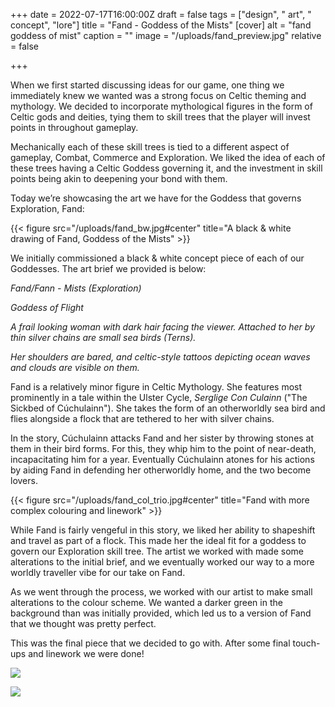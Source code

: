 +++
date = 2022-07-17T16:00:00Z
draft = false
tags = ["design", " art", " concept", "lore"]
title = "Fand - Goddess of the Mists"
[cover]
alt = "fand goddess of mist"
caption = ""
image = "/uploads/fand_preview.jpg"
relative = false

+++

When we first started discussing ideas for our game, one thing we immediately knew we wanted was a strong focus on Celtic theming and mythology. We decided to incorporate mythological figures in the form of Celtic gods and deities, tying them to skill trees that the player will invest points in throughout gameplay.

Mechanically each of these skill trees is tied to a different aspect of gameplay, Combat, Commerce and Exploration. We liked the idea of each of these trees having a Celtic Goddess governing it, and the investment in skill points being akin to deepening your bond with them.

Today we’re showcasing the art we have for the Goddess that governs Exploration, Fand:

{{< figure src="/uploads/fand_bw.jpg#center" title="A black & white drawing of Fand, Goddess of the Mists" >}}

We initially commissioned a black & white concept piece of each of our Goddesses. The art brief we provided is below:

_Fand/Fann - Mists (Exploration)_

_Goddess of Flight_

_A frail looking woman with dark hair facing the viewer. Attached to her by thin silver chains are small sea birds (Terns)._

_Her shoulders are bared, and celtic-style tattoos depicting ocean waves and clouds are visible on them._

Fand is a relatively minor figure in Celtic Mythology. She features most prominently in a tale within the Ulster Cycle, _Serglige Con Culainn_ ("The Sickbed of Cúchulainn"). She takes the form of an otherworldly sea bird and flies alongside a flock that are tethered to her with silver chains.

In the story, Cúchulainn attacks Fand and her sister by throwing stones at them in their bird forms. For this, they whip him to the point of near-death, incapacitating him for a year. Eventually Cúchulainn atones for his actions by aiding Fand in defending her otherworldly home, and the two become lovers.

{{< figure src="/uploads/fand_col_trio.jpg#center" title="Fand with more complex colouring and linework" >}}

<!-- {{< figure src="/uploads/fand_col_basic.jpg#center" title="The first colour drawing of Fand" >}} -->

<!-- <The first colour drawing of Fand> -->

While Fand is fairly vengeful in this story, we liked her ability to shapeshift and travel as part of a flock. This made her the ideal fit for a goddess to govern our Exploration skill tree. The artist we worked with made some alterations to the initial brief, and we eventually worked our way to a more worldly traveller vibe for our take on Fand.

<!-- {{< figure src="/uploads/fand_col_complex.jpg#center" title="Fand with more complex colouring and linework" >}} -->

<!-- <Fand with more complex colouring and linework> -->

As we went through the process, we worked with our artist to make small alterations to the colour scheme. We wanted a darker green in the background than was initially provided, which led us to a version of Fand that we thought was pretty perfect.

<!-- \[Complex Colour + Green\] -->

<Final Colour for Fand>

This was the final piece that we decided to go with. After some final touch-ups and linework we were done!

![](/uploads/fand_final.jpg#center)

![](/uploads/fand_present.jpg#center)
